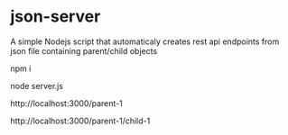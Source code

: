 # json-server
A simple Nodejs script that automaticaly creates rest api endpoints from json file containing parent/child objects


npm i

node server.js


http://localhost:3000/parent-1

http://localhost:3000/parent-1/child-1
